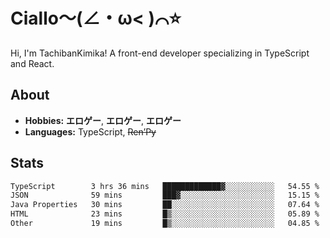 # Ciallo～(∠・ω< )⌒⭐️

Hi, I'm TachibanKimika! A front-end developer specializing in TypeScript and React.

## About
- **Hobbies:** **エロゲー**, **エロゲー**, **エロゲー**
- **Languages:** TypeScript, ~~Ren’Py~~

## Stats
<!--START_SECTION:waka-->

```txt
TypeScript        3 hrs 36 mins   █████████████▓░░░░░░░░░░░   54.55 %
JSON              59 mins         ███▓░░░░░░░░░░░░░░░░░░░░░   15.15 %
Java Properties   30 mins         ██░░░░░░░░░░░░░░░░░░░░░░░   07.64 %
HTML              23 mins         █▒░░░░░░░░░░░░░░░░░░░░░░░   05.89 %
Other             19 mins         █▒░░░░░░░░░░░░░░░░░░░░░░░   04.85 %
```

<!--END_SECTION:waka-->

<!-- ![Metrics](https://metrics.lecoq.io/TachibanaKimika?template=classic&base.activity=0&base.community=0&base.repositories=0&languages=1&isocalendar=1&isocalendar.duration=half-year&languages.limit=8&languages.sections=most-used&languages.colors=github&languages.threshold=0%25&languages.indepth=false&languages.recent.load=300&languages.recent.days=14&config.timezone=Asia%2FShanghai)
 -->
